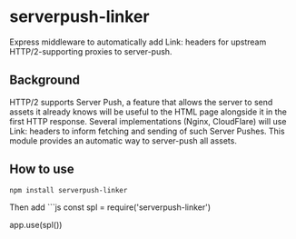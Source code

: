 # serverpush-linker

Express middleware to automatically add Link: headers for upstream HTTP/2-supporting proxies to server-push.

## Background
HTTP/2 supports Server Push, a feature that allows the server to send assets it already knows will be useful to the HTML page alongside it in the first HTTP response.
Several implementations (Nginx, CloudFlare) will use Link: headers to inform fetching and sending of such Server Pushes.
This module provides an automatic way to server-push all assets.

## How to use
`npm install serverpush-linker`

Then add ```js
const spl = require('serverpush-linker')

app.use(spl())
``` before any handlers or middleware that might write any body content into the response.
